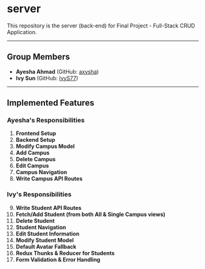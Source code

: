 # server

This repository is the server (back-end) for Final Project - Full-Stack CRUD Application.

---

## Group Members

- **Ayesha Ahmad** (GitHub: [axysha](https://github.com/axysha))
- **Ivy Sun** (GitHub: [IvyS77](https://github.com/IvyS77))

---

## Implemented Features

### Ayesha's Responsibilities
1. **Frontend Setup**
2. **Backend Setup**
3. **Modify Campus Model**
4. **Add Campus**
5. **Delete Campus**
6. **Edit Campus**
7. **Campus Navigation**
8. **Write Campus API Routes**

### Ivy's Responsibilities
9. **Write Student API Routes**
10. **Fetch/Add Student (from both All & Single Campus views)**
11. **Delete Student**
12. **Student Navigation**
13. **Edit Student Information**
14. **Modify Student Model**
15. **Default Avatar Fallback**
16. **Redux Thunks & Reducer for Students**
17. **Form Validation & Error Handling**